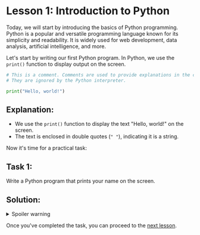# Lesson 1: Introduction to Python

Today, we will start by introducing the basics of Python programming. Python is a popular and versatile programming language known for its simplicity and readability. It is widely used for web development, data analysis, artificial intelligence, and more.

Let's start by writing our first Python program. In Python, we use the `print()` function to display output on the screen.


```python
# This is a comment. Comments are used to provide explanations in the code. 
# They are ignored by the Python interpreter.  

print("Hello, world!")
```

## Explanation:

- We use the `print()` function to display the text "Hello, world!" on the screen.
- The text is enclosed in double quotes (`" "`), indicating it is a string.

Now it's time for a practical task:

## **Task 1**:
Write a Python program that prints your name on the screen.

## Solution:
<details>
  <summary>Spoiler warning</summary>
  
  ```python
  myName = "CryptoPensioner"
  print("Hello, my name is " + myName + ".")
  ```
  
</details>

Once you've completed the task, you can proceed to the [next lesson](002.md).

